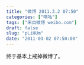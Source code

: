 ```yaml
---
title: "微博 2011.3.2 07:50"
categories: ["嘀咕"]
tags: ["来自微博 weibo.com"]
draft: false
slug: "pLiHUm"
date: "2011-03-02 07:50:00"
---
```


<p>终于基本上戒掉微博了。 ​​​​</p>
